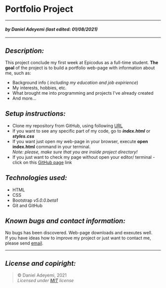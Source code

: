 # Portfolio Project 
---
#### *by* ***Daniel Adeyemi*** *(last edited: 01/08/2021)*
* * *
## *Description:*   
This project conclude my first week at Epicodus as a full-time student. **The goal** of the project is to build a portfolio web-page with information about me, such as:
* Background info ( *including my education and job expirience*) 
* My interests, hobbies, etc.
* What brought me into programming and projects I've already created
* And more...

## *Setup instructions:*
* Clone my repository from GitHub, using following [URL](https://github.com/DanielAdeyemi/Epicodus-project-1.git)
* If you want to see any specific part of my code, go to ***index.html*** or ***styles.css***
* If you want just open my web-page in your browser, execute **open index.html** command in your terminal.    
*Note: please, make sure that you are inside project directory!*
* If you just want to check my page without open your editor/ terminal - click on this [GitHub page](https://danieladeyemi.github.io/Epicodus-project-1/) link

## *Technologies used:*
* HTML
* CSS 
* Bootstrap *v5.0.0.beta1*
* Git and GitHub

## *Known bugs and contact information:*
No bugs has been discovered. Web-page downloads and exexutes well.   
If you have ideas how to improve my project or just want to contact me, please send [email](mailto:adeyemidany@gmail.com).

---
## *License and copiright:*
> © Daniel Adeyemi, 2021   
> *Licensed under [MIT](https://mit-license.org) license*
